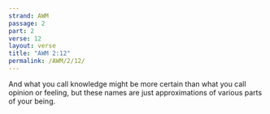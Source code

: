 ```yaml
---
strand: AWM
passage: 2
part: 2
verse: 12
layout: verse
title: "AWM 2:12"
permalink: /AWM/2/12/
---
```

And what you call knowledge might be more certain than what you call opinion or feeling, but these names are just approximations of various parts of your being.

